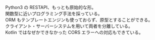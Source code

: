 Python3 の RESTAPI、もっとも原始的な形。<br>
関数型に近いプログラミング手法を採っている。<br>
ORM もテンプレートエンジンも使っておらず、原型とすることができる。<br>
クライアント・サーバーシステムを用いて両者を分離している。<br>
Kotlin ではなぜかできなかった CORS エラーへの対応もできている。<br>
